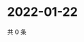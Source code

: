 # 2022-01-22

共 0 条

<!-- BEGIN WEIBO -->
<!-- 最后更新时间 Sat Jan 22 2022 04:09:24 GMT+0800 (China Standard Time) -->

<!-- END WEIBO -->
